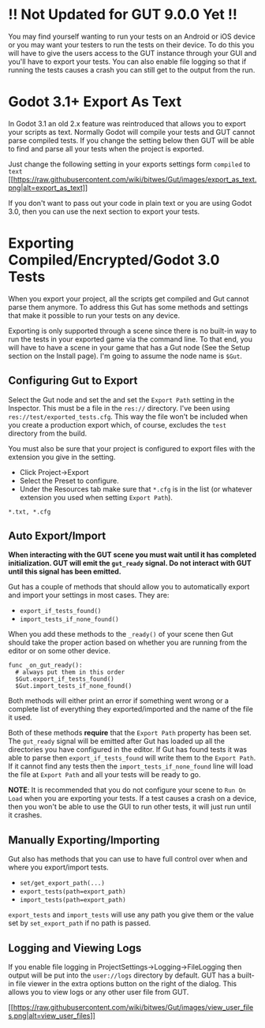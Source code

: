 # !! Not Updated for GUT 9.0.0 Yet !!
You may find yourself wanting to run your tests on an Android or iOS device or you may want your testers to run the tests on their device.  To do this you will have to give the users access to the GUT instance through your GUI and you'll have to export your tests.  You can also enable file logging so that if running the tests causes a crash you can still get to the output from the run.

# Godot 3.1+ Export As Text
In Godot 3.1 an old 2.x feature was reintroduced that allows you to export your scripts as text.  Normally Godot will compile your tests and GUT cannot parse compiled tests.  If you change the setting below then GUT will be able to find and parse all your tests when the project is exported.

Just change the following setting in your exports settings form `compiled` to `text`
[[https://raw.githubusercontent.com/wiki/bitwes/Gut/images/export_as_text.png|alt=export_as_text]]

If you don't want to pass out your code in plain text or you are using Godot 3.0, then you can use the next section to export your tests.

# Exporting Compiled/Encrypted/Godot 3.0 Tests
When you export your project, all the scripts get compiled and Gut cannot parse them anymore.  To address this Gut has some methods and settings that make it possible to run your tests on any device.

Exporting is only supported through a scene since there is no built-in way to run the tests in your exported game via the command line.  To that end, you will have to have a scene in your game that has a Gut node (See the Setup section on the Install page).  I'm going to assume the node name is `$Gut`.

## Configuring Gut to Export
Select the Gut node and set the and set the `Export Path` setting in the Inspector.  This must be a file in the `res://` directory.  I've been using `res://test/exported_tests.cfg`.  This way the file won't be included when you create a production export which, of course, excludes the `test` directory from the build.

You must also be sure that your project is configured to export files with the extension you give in the setting.
* Click Project->Export
* Select the Preset to configure.
* Under the Resources tab make sure that `*.cfg` is in the list (or whatever extension you used when setting `Export Path`).
```
*.txt, *.cfg
```

## Auto Export/Import
__When interacting with the GUT scene you must wait until it has completed initialization.  GUT will emit the `gut_ready` signal.  Do not interact with GUT until this signal has been emitted.__

Gut has a couple of methods that should allow you to automatically export and import your settings in most cases.  They are:
* `export_if_tests_found()`
* `import_tests_if_none_found()`

When you add these methods to the `_ready()` of your scene then Gut should take the proper action based on whether you are running from the editor or on some other device.
```
func _on_gut_ready():
  # always put them in this order
  $Gut.export_if_tests_found()
  $Gut.import_tests_if_none_found()
```
Both methods will either print an error if something went wrong or a complete list of everything they exported/imported and the name of the file it used.

Both of these methods __require__ that the `Export Path` property has been set.  The `gut_ready` signal will be emitted after Gut has loaded up all the directories you have configured in the editor.  If Gut has found tests it was able to parse then `export_if_tests_found` will write them to the `Export Path`.  If it cannot find any tests then the `import_tests_if_none_found` line will load the file at `Export Path` and all your tests will be ready to go.

__NOTE__:  It is recommended that you do not configure your scene to `Run On Load` when you are exporting your tests.  If a test causes a crash on a device, then you won't be able to use the GUI to run other tests, it will just run until it crashes.

## Manually Exporting/Importing
Gut also has methods that you can use to have full control over when and where you export/import tests.
* `set/get_export_path(...)`
* `export_tests(path=export_path)`
* `import_tests(path=export_path)`

`export_tests` and `import_tests` will use any path you give them or the value set by `set_export_path` if no path is passed.

## <a name="logging">Logging and Viewing Logs
If you enable file logging in ProjectSettings->Logging->FileLogging then output will be put into the `user://logs` directory by default.  GUT has a built-in file viewer in the extra options button on the right of the dialog.  This allows you to view logs or any other user file from GUT.

[[https://raw.githubusercontent.com/wiki/bitwes/Gut/images/view_user_files.png|alt=view_user_files]]
